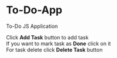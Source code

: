 # To-Do-App
To-Do JS Application

Click **Add Task** button to add task <br>
If you want to mark task as **Done** click on it <br>
For task delete click **Delete Task** button
